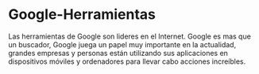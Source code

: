 # Google-Herramientas
 Las herramientas de Google son lideres en el Internet. Google es mas que un buscador, Google juega un papel muy importante en la actualidad, grandes empresas y personas están utilizando sus aplicaciones en dispositivos móviles y ordenadores para llevar cabo acciones increíbles.
